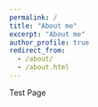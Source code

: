 ```yaml
---
permalink: /
title: "About me"
excerpt: "About me"
author_profile: true
redirect_from: 
  - /about/
  - /about.html
---
```


Test Page
